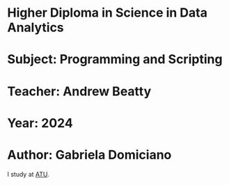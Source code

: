 # Higher Diploma in Science in Data Analytics
# Subject: Programming and Scripting
# Teacher: Andrew Beatty
# Year: 2024
# Author: Gabriela Domiciano

I study at [ATU](https://www.atu.ie).

